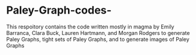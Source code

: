 # Paley-Graph-codes-

This respoitory contains the code written mostly in magma by Emily Barranca, Clara Buck, Lauren Hartmann, and Morgan Rodgers 
to generate Paley Graphs, tight sets of Paley Graphs, and to generate images of Paley Graphs
